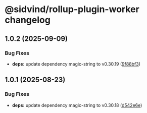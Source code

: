# @sidvind/rollup-plugin-worker changelog

## 1.0.2 (2025-09-09)

### Bug Fixes

- **deps:** update dependency magic-string to v0.30.19 ([9f88bf3](https://github.com/ext/rollup-plugin-worker/commit/9f88bf31a7954cfe5563309be0751c8628eb7c1f))

## 1.0.1 (2025-08-23)

### Bug Fixes

- **deps:** update dependency magic-string to v0.30.18 ([d542e6e](https://github.com/ext/rollup-plugin-worker/commit/d542e6e033065fd1661a2e94de46ea8ca0b47fe3))
